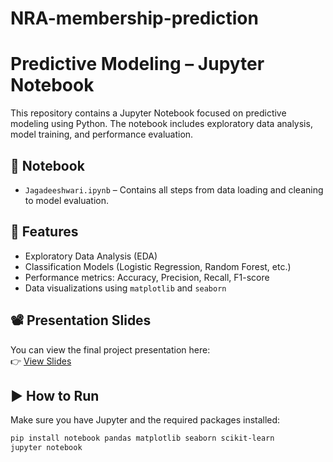 # NRA-membership-prediction
# Predictive Modeling – Jupyter Notebook

This repository contains a Jupyter Notebook focused on predictive modeling using Python. The notebook includes exploratory data analysis, model training, and performance evaluation.

## 📘 Notebook

- `Jagadeeshwari.ipynb` – Contains all steps from data loading and cleaning to model evaluation.

## 📌 Features

- Exploratory Data Analysis (EDA)
- Classification Models (Logistic Regression, Random Forest, etc.)
- Performance metrics: Accuracy, Precision, Recall, F1-score
- Data visualizations using `matplotlib` and `seaborn`

## 📽️ Presentation Slides

You can view the final project presentation here:  
👉 [View Slides](Project-Presentation.pptx.pdf)

## ▶️ How to Run

Make sure you have Jupyter and the required packages installed:

```bash
pip install notebook pandas matplotlib seaborn scikit-learn
jupyter notebook







